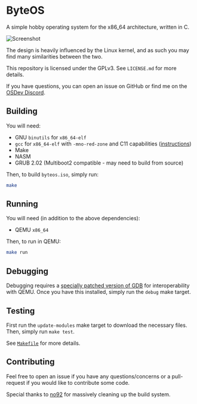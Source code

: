 # ByteOS

A simple hobby operating system for the x86_64 architecture, written in C.

![Screenshot](https://i.gyazo.com/cbd3707fdcc2e3e01776f62399c53a1b.png)

The design is heavily influenced by the Linux kernel, and as such you may find many similarities between the two.

This repository is licensed under the GPLv3. See `LICENSE.md` for more details.

If you have questions, you can open an issue on GitHub or find me on the [OSDev Discord](https://discord.gg/5TCadrT).

## Building

You will need:
* GNU `binutils` for `x86_64-elf`
* `gcc` for `x86_64-elf` with `-mno-red-zone` and C11 capabilities ([instructions](http://wiki.osdev.org/Libgcc_without_red_zone))
* Make
* NASM
* GRUB 2.02 (Multiboot2 compatible - may need to build from source)

Then, to build `byteos.iso`, simply run:
```sh
make
```

## Running

You will need (in addition to the above dependencies):
* QEMU `x86_64`

Then, to run in QEMU:
```sh
make run
```

## Debugging

Debugging requires a [specially patched version of GDB](http://wiki.osdev.org/QEMU_and_GDB_in_long_mode#Workaround_2%3A_Patching_GDB) for interoperability with QEMU. Once you have this installed, simply run the `debug` make target.

## Testing

First run the `update-modules` make target to download the necessary files. Then, simply run `make test`.

See [`Makefile`](https://github.com/64/ByteOS/blob/master/Makefile) for more details.

## Contributing

Feel free to open an issue if you have any questions/concerns or a pull-request if you would like to contribute some code.

Special thanks to [no92](https://github.com/no92) for massively cleaning up the build system.
